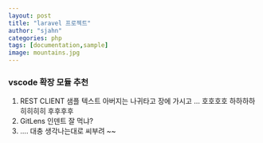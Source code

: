 ```yaml
---
layout: post
title: "laravel 프로젝트"
author: "sjahn"
categories: php
tags: [documentation,sample]
image: mountains.jpg
---
```


### vscode 확장 모듈 추천
1. REST CLIENT
    샘플 텍스트 아버지는 나귀타고 장에 가시고 ...
    호호호호 하하하하
    히히히히 후후후후
2. GitLens
    인덴트 잘 먹냐?
3. ....
    대충 생각나는대로 씨부려 ~~

